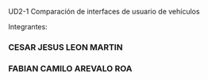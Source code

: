 UD2-1 Comparación de interfaces de usuario de vehículos

Integrantes:

### CESAR JESUS LEON MARTIN
### FABIAN CAMILO AREVALO ROA